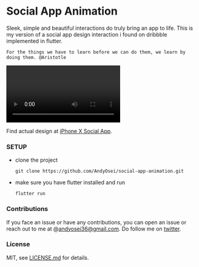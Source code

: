 # Social App Animation

Sleek, simple and beautiful interactions do truly bring an app to life.
This is my version of a social app design interaction i found on dribbble implemented in flutter.

```
For the things we have to learn before we can do them, we learn by doing them. @Aristotle
```

![Social App](https://www.dropbox.com/s/11d9natbv12upus/social_app_3.mp4?dl=0)

Find actual design at [iPhone X Social App](https://dribbble.com/shots/3898209-iPhone-X-Social-App).

### SETUP

- clone the project
  ```
  git clone https://github.com/AndyOsei/social-app-animation.git
  ```
- make sure you have flutter installed and run
  ```
  flutter run
  ```

### Contributions

If you face an issue or have any contributions, you can open an issue or reach out to me at @andyosei36@gmail.com. Do follow me on [twitter](https://twitter.com/andyosei36).

### License

MIT, see [LICENSE.md](https://github.com/AndyOsei/social-app-animation/blob/main/LICENSE.md) for details.
